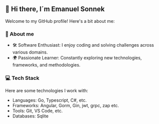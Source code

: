 ## 👋 Hi there, I´m Emanuel Sonnek

Welcome to my GitHub profile! Here's a bit about me:

### 🌟 About me

- 🛠️ Software Enthusiast: I enjoy coding and solving challenges across various domains.
- 🌍 Passionate Learner: Constantly exploring new technologies, frameworks, and methodologies.

### 💻 Tech Stack

Here are some technologies I work with:

- Languages: Go, Typescript, C#, etc.
- Frameworks: Angular, Gorm, Gin, jwt, grpc, zap etc.
- Tools: Git, VS Code, etc.
- Databases: Sqlite
